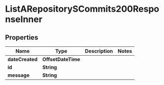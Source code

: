 

# ListARepositorySCommits200ResponseInner


## Properties

| Name | Type | Description | Notes |
|------------ | ------------- | ------------- | -------------|
|**dateCreated** | **OffsetDateTime** |  |  |
|**id** | **String** |  |  |
|**message** | **String** |  |  |



